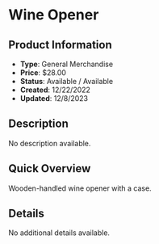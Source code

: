 # Wine Opener

## Product Information
- **Type**: General Merchandise
- **Price**: $28.00
- **Status**: Available / Available
- **Created**: 12/22/2022
- **Updated**: 12/8/2023

## Description
No description available.

## Quick Overview
Wooden-handled wine opener with a case.

## Details
No additional details available.

